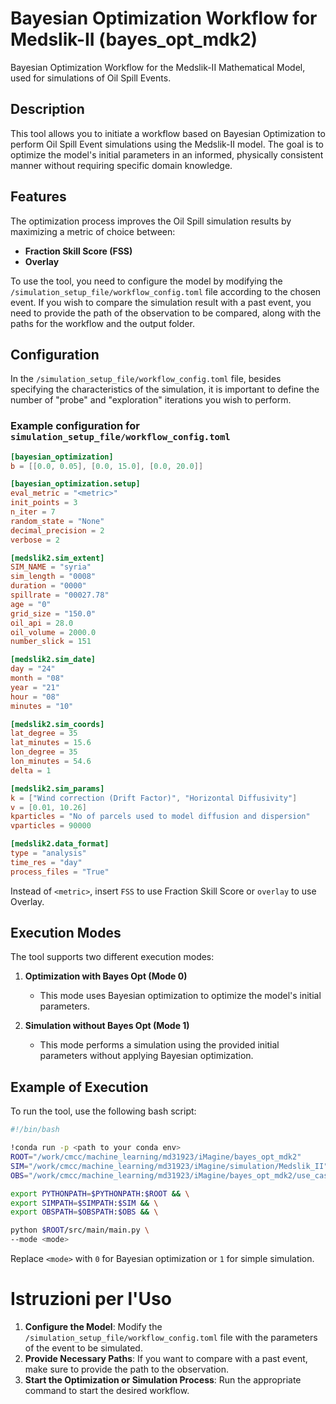 # Bayesian Optimization Workflow for Medslik-II (bayes_opt_mdk2)

Bayesian Optimization Workflow for the Medslik-II Mathematical Model, used for simulations of Oil Spill Events.

## Description

This tool allows you to initiate a workflow based on Bayesian Optimization to perform Oil Spill Event simulations using the Medslik-II model. The goal is to optimize the model's initial parameters in an informed, physically consistent manner without requiring specific domain knowledge.

## Features

The optimization process improves the Oil Spill simulation results by maximizing a metric of choice between:

- **Fraction Skill Score (FSS)**
- **Overlay**

To use the tool, you need to configure the model by modifying the `/simulation_setup_file/workflow_config.toml` file according to the chosen event. If you wish to compare the simulation result with a past event, you need to provide the path of the observation to be compared, along with the paths for the workflow and the output folder.

## Configuration

In the `/simulation_setup_file/workflow_config.toml` file, besides specifying the characteristics of the simulation, it is important to define the number of "probe" and "exploration" iterations you wish to perform.

### Example configuration for `simulation_setup_file/workflow_config.toml`

```toml
[bayesian_optimization]
b = [[0.0, 0.05], [0.0, 15.0], [0.0, 20.0]]

[bayesian_optimization.setup]
eval_metric = "<metric>"
init_points = 3
n_iter = 7
random_state = "None"
decimal_precision = 2
verbose = 2

[medslik2.sim_extent]
SIM_NAME = "syria"
sim_length = "0008"
duration = "0000"
spillrate = "00027.78"
age = "0"
grid_size = "150.0"
oil_api = 28.0
oil_volume = 2000.0
number_slick = 151

[medslik2.sim_date]
day = "24"
month = "08"
year = "21"
hour = "08"
minutes = "10"

[medslik2.sim_coords]
lat_degree = 35
lat_minutes = 15.6
lon_degree = 35
lon_minutes = 54.6
delta = 1

[medslik2.sim_params]
k = ["Wind correction (Drift Factor)", "Horizontal Diffusivity"]
v = [0.01, 10.26]
kparticles = "No of parcels used to model diffusion and dispersion"
vparticles = 90000

[medslik2.data_format]
type = "analysis"
time_res = "day"
process_files = "True"
```

Instead of `<metric>`, insert `FSS` to use Fraction Skill Score or `overlay` to use Overlay.

## Execution Modes
The tool supports two different execution modes:

1. **Optimization with Bayes Opt (Mode 0)**
   - This mode uses Bayesian optimization to optimize the model's initial parameters.

2. **Simulation without Bayes Opt (Mode 1)**
   - This mode performs a simulation using the provided initial parameters without applying Bayesian optimization.

## Example of Execution
To run the tool, use the following bash script:

```bash
#!/bin/bash

!conda run -p <path to your conda env>
ROOT="/work/cmcc/machine_learning/md31923/iMagine/bayes_opt_mdk2"
SIM="/work/cmcc/machine_learning/md31923/iMagine/simulation/Medslik_II"
OBS="/work/cmcc/machine_learning/md31923/iMagine/bayes_opt_mdk2/use_case_observations/syria/observations_2021_08_23_1000/20210824-1533-SYR-PL-B-01-S1"

export PYTHONPATH=$PYTHONPATH:$ROOT && \
export SIMPATH=$SIMPATH:$SIM && \
export OBSPATH=$OBSPATH:$OBS && \

python $ROOT/src/main/main.py \
--mode <mode>
```

Replace `<mode>` with `0` for Bayesian optimization or `1` for simple simulation.

# Istruzioni per l'Uso
1. **Configure the Model**: Modify the `/simulation_setup_file/workflow_config.toml` file with the parameters of the event to be simulated.
2. **Provide Necessary Paths**: If you want to compare with a past event, make sure to provide the path to the observation.
3. **Start the Optimization or Simulation Process**: Run the appropriate command to start the desired workflow.

